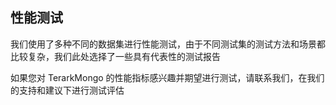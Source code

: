 ## 性能测试

我们使用了多种不同的数据集进行性能测试，由于不同测试集的测试方法和场景都比较复杂，我们此处选择了一些具有代表性的测试报告

如果您对 TerarkMongo 的性能指标感兴趣并期望进行测试，请联系我们，在我们的支持和建议下进行测试评估
